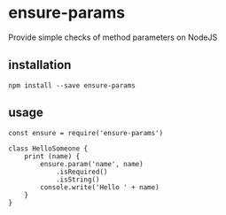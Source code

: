 # ensure-params

Provide simple checks of method parameters on NodeJS

## installation

`npm install --save ensure-params`

## usage

```
const ensure = require('ensure-params')

class HelloSomeone {
    print (name) {
        ensure.param('name', name)
            .isRequired()
            .isString()
        console.write('Hello ' + name)
    }
}
```